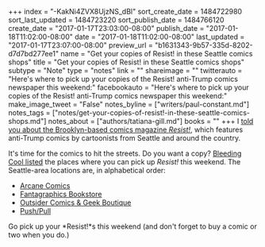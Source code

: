 +++
index = "-KakNi4ZVX8UjzNS_dBl"
sort_create_date = 1484722980
sort_last_updated = 1484723220
sort_publish_date = 1484766120
create_date = "2017-01-17T23:03:00-08:00"
publish_date = "2017-01-18T11:02:00-08:00"
date = "2017-01-18T11:02:00-08:00"
last_updated = "2017-01-17T23:07:00-08:00"
preview_url = "b1631343-9b57-335d-8202-d7d7bd277ee1"
name = "Get your copies of Resist! in these Seattle comics shops"
title = "Get your copies of Resist! in these Seattle comics shops"
subtype = "Note"
type = "notes"
link = ""
shareimage = ""
twitterauto = "Here's where to pick up your copies of the Resist! anti-Trump comics newspaper this weekend:"
facebookauto = "Here's where to pick up your copies of the Resist! anti-Trump comics newspaper this weekend:"
make_image_tweet = "False"
notes_byline = ["writers/paul-constant.md"]
notes_tags = ["notes/get-your-copies-of-resist!-in-these-seattle-comics-shops.md"]
notes_about = ["authors/tatiana-gill.md"]
books = ""
+++
I [told you about the Brooklyn-based comics magazine *Resist!*](http://www.seattlereviewofbooks.com/notes/2017/01/05/thursday-comics-hangover-an-anti-trump-cartoon-newspaper-just-in-time-for-inauguration-day/), which features anti-Trump comics by cartoonists from Seattle and around the country. 

It's time for the comics to hit the streets. Do you want a copy? [Bleeding Cool listed](https://www.bleedingcool.com/2017/01/17/get-copy-resist-anti-trump-pro-female-comic-published-inauguration/) the places where you can pick up *Resist!* this weekend. The Seattle-area locations are, in alphabetical order:

* [Arcane Comics](https://www.arcanecomicbooks.com/)
* [Fantagraphics Bookstore](http://fantagraphics.com/flog/bookstore/) 
* [Outsider Comics & Geek Boutique](http://www.outsidercomics.com/) 
* [Push/Pull](http://pushpullseattle.weebly.com/) 


Go pick up your *Resist!*s this weekend (and don't forget to buy a comic or two when you do.)
